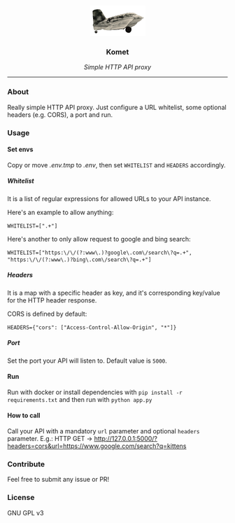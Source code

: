 <br />
<div align="center">
  <a href="https://github.com/bcattaneo/komet">
    <img src="logo.gif" alt="Logo" width="127" height="70">
  </a>
<h3>Komet</h3>
  <i>Simple HTTP API proxy</i>
</div>
<hr>

### About
Really simple HTTP API proxy.
Just configure a URL whitelist, some optional headers (e.g. CORS), a port and run.

### Usage
#### Set envs
Copy or move _.env.tmp_ to _.env_, then set `WHITELIST` and `HEADERS` accordingly.
##### Whitelist
It is a list of regular expressions for allowed URLs to your API instance.

Here's an example to allow anything:
```
WHITELIST=[".+"]
```
Here's another to only allow request to google and bing search:
```
WHITELIST=["https:\/\/(?:www\.)?google\.com\/search\?q=.+", "https:\/\/(?:www\.)?bing\.com\/search\?q=.+"]
```
##### Headers
It is a map with a specific header as key, and it's corresponding key/value for the HTTP header response.

CORS is defined by default:
```
HEADERS={"cors": ["Access-Control-Allow-Origin", "*"]}
```
##### Port
Set the port your API will listen to. Default value is `5000`.

#### Run
Run with docker or install dependencies with `pip install -r requirements.txt` and then run with `python app.py`

#### How to call
Call your API with a mandatory `url` parameter and optional `headers` parameter. E.g.: HTTP GET -> http://127.0.0.1:5000/?headers=cors&url=https://www.google.com/search?q=kittens

### Contribute
Feel free to submit any issue or PR!

### License
GNU GPL v3